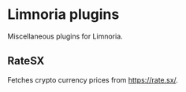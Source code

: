 # Limnoria plugins

Miscellaneous plugins for Limnoria.

## RateSX

Fetches crypto currency prices from https://rate.sx/.
